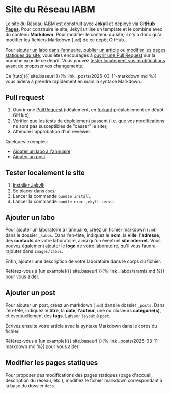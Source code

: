 # Site du Réseau IABM

Le site du Réseau IABM est construit avec **Jekyll** et déployé via **[GitHub Pages](https://docs.github.com/en/pages/setting-up-a-github-pages-site-with-jekyll)**. Pour construire le site, Jekyll utilise un template et le combine avec du contenu **Markdown**. Pour modifier le contenu du site, il n'y a donc qu'à modifier les fichiers
Markdown (`.md`) de ce dépôt GitHub.

Pour [ajouter un labo dans l'annuaire](#ajouter-un-labo), [publier un article](#ajouter-un-post) ou [modifier les pages statiques du site](#modifier-les-pages-statiques), vous êtes encouragés à [ouvrir une Pull Request](#pull-request) sur la branche `main` de ce dépôt. Vous pouvez [tester localement vos modifications](#tester-localement-le-site) avant de proposer vos changements.

Ce [tuto]({{ site.baseurl }}{% link _posts/2025-03-11-markdown.md %}) vous aidera à prendre rapidement en main la syntaxe Markdown.

## Pull request

1. Ouvrir une [Pull Request](https://docs.github.com/en/pull-requests) (idéalement, en [forkant](https://docs.github.com/fr/pull-requests/collaborating-with-pull-requests/working-with-forks/fork-a-repo) préalablement
ce dépôt GitHub);
2. Vérifier que les tests de déploiement passent (i.e. que vos modifications ne sont pas
susceptibles de "casser" le site);
3. Attendre l'approbation d'un reviewer.

Quelques exemples:
- [Ajouter un labo à l'annuaire](https://github.com/reseau-iabm/reseau-iabm.github.io/pull/1)
- [Ajouter un post](https://github.com/reseau-iabm/reseau-iabm.github.io/pull/2)

## Tester localement le site

1. [Installer Jekyll](https://jekyllrb.com/docs/installation/);
2. Se placer dans `docs`;
3. Lancer la commande `bundle install`;
4. Lancer la commande `bundle exec jekyll serve`.

## Ajouter un labo

Pour ajouter un laboratoire à l'annuaire, créez un fichier markdown (`.md`) dans le dossier `_labos`.
Dans l'en-tête, indiquez le **nom**, la **ville**, l'**adresse**, des **contacts** de votre laboratoire, ainsi qu'un éventuel **site internet**. Vous pouvez également ajouter le **logo** de votre laboratoire, qu'il vous faudra rajouter dans `images/labos`.

Enfin, ajouter une description de votre laboratoire dans le corps du fichier.

Référez-vous à [un example]({{ site.baseurl }}{% link _labos/aramis.md %}) pour vous aider.

## Ajouter un post

Pour ajouter un post, créez un markdown (`.md`) dans le dossier `_posts`. Dans l'en-tête, indiquez
le **titre**, la **date**, l'**auteur**, une ou plusieurs **catégorie(s)**, et éventuellement
des **tags**. Laisser `layout` à `post`.

Écrivez ensuite votre article avec la syntaxe Markdown dans le corps du fichier. 

Référez-vous
à [un example]({{ site.baseurl }}{% link _posts/2025-03-11-markdown.md %}) pour vous aider.

## Modifier les pages statiques

Pour proposer des modifications des pages statiques (page d'accueil, description du réseau, etc.),
modifiez le fichier markdown correspondant à la base du dossier `docs`. 